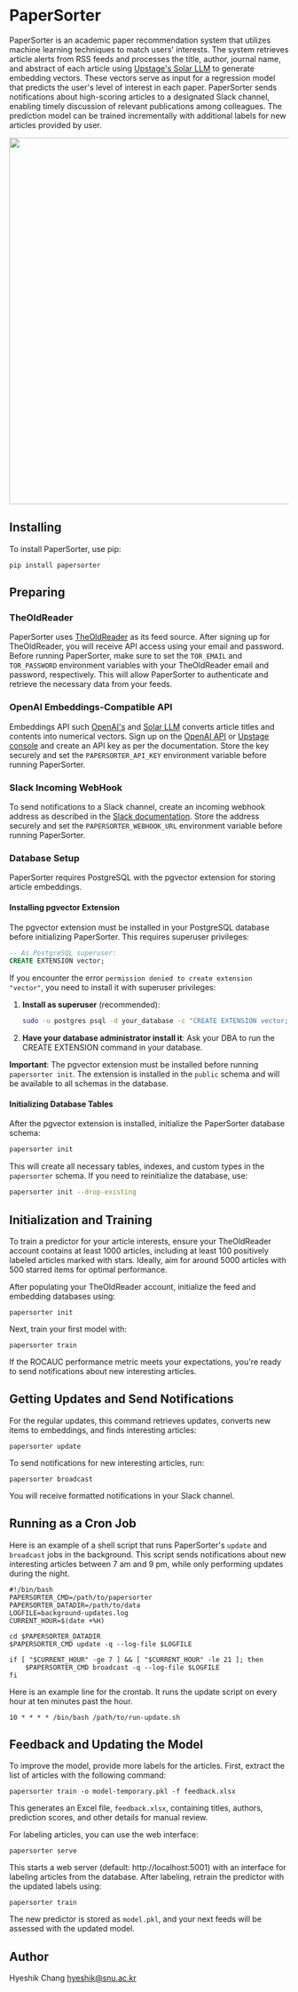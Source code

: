 # PaperSorter

PaperSorter is an academic paper recommendation system that utilizes
machine learning techniques to match users' interests. The system
retrieves article alerts from RSS feeds and processes the title,
author, journal name, and abstract of each article using
[Upstage's Solar LLM](https://www.upstage.ai/solar-llm) to generate
embedding vectors. These vectors serve as input for a regression
model that predicts the user's level of interest in each paper.
PaperSorter sends notifications about high-scoring articles to a
designated Slack channel, enabling timely discussion of relevant
publications among colleagues. The prediction model can be trained
incrementally with additional labels for new articles provided by
user.

<img src="https://github.com/ChangLabSNU/PaperSorter/assets/1702891/5ef2df1f-610b-4272-b496-ecf2a480dda2" width="660px">

## Installing

To install PaperSorter, use pip:

```
pip install papersorter
```

## Preparing

### TheOldReader

PaperSorter uses [TheOldReader](https://theoldreader.com) as its
feed source. After signing up for TheOldReader, you will receive
API access using your email and password. Before running PaperSorter,
make sure to set the `TOR_EMAIL` and `TOR_PASSWORD` environment
variables with your TheOldReader email and password, respectively.
This will allow PaperSorter to authenticate and retrieve the necessary
data from your feeds.

### OpenAI Embeddings-Compatible API

Embeddings API such [OpenAI's](https://platform.openai.com/docs/guides/embeddings)
and [Solar LLM](https://developers.upstage.ai/docs/apis/embeddings)
converts article titles and contents into numerical vectors.
Sign up on the [OpenAI API](https://platform.openai.com/) or
[Upstage console](https://console.upstage.ai/) and create an API key as per the
documentation. Store the key securely and set the `PAPERSORTER_API_KEY` environment
variable before running PaperSorter.

### Slack Incoming WebHook

To send notifications to a Slack channel, create an incoming webhook
address as described in the [Slack documentation](https://api.slack.com/messaging/webhooks).
Store the address securely and set the `PAPERSORTER_WEBHOOK_URL` environment
variable before running PaperSorter.

### Database Setup

PaperSorter requires PostgreSQL with the pgvector extension for storing article embeddings.

#### Installing pgvector Extension

The pgvector extension must be installed in your PostgreSQL database before initializing PaperSorter. This requires superuser privileges:

```sql
-- As PostgreSQL superuser:
CREATE EXTENSION vector;
```

If you encounter the error `permission denied to create extension "vector"`, you need to install it with superuser privileges:

1. **Install as superuser** (recommended):
   ```bash
   sudo -u postgres psql -d your_database -c "CREATE EXTENSION vector;"
   ```

2. **Have your database administrator install it**:
   Ask your DBA to run the CREATE EXTENSION command in your database.

**Important**: The pgvector extension must be installed before running `papersorter init`. The extension is installed in the `public` schema and will be available to all schemas in the database.

#### Initializing Database Tables

After the pgvector extension is installed, initialize the PaperSorter database schema:

```bash
papersorter init
```

This will create all necessary tables, indexes, and custom types in the `papersorter` schema. If you need to reinitialize the database, use:

```bash
papersorter init --drop-existing
```


## Initialization and Training

To train a predictor for your article interests, ensure your
TheOldReader account contains at least 1000 articles, including at
least 100 positively labeled articles marked with stars. Ideally,
aim for around 5000 articles with 500 starred items for optimal
performance.

After populating your TheOldReader account, initialize the feed and
embedding databases using:

```
papersorter init
```

Next, train your first model with:

```
papersorter train
```

If the ROCAUC performance metric meets your expectations, you're
ready to send notifications about new interesting articles.

## Getting Updates and Send Notifications

For the regular updates, this command retrieves updates, converts new
items to embeddings, and finds interesting articles:

```
papersorter update
```

To send notifications for new interesting articles, run:

```
papersorter broadcast
```

You will receive formatted notifications in your Slack channel.

## Running as a Cron Job

Here is an example of a shell script that runs PaperSorter's `update`
and `broadcast` jobs in the background. This script sends notifications
about new interesting articles between 7 am and 9 pm, while only
performing updates during the night.

```
#!/bin/bash
PAPERSORTER_CMD=/path/to/papersorter
PAPERSORTER_DATADIR=/path/to/data
LOGFILE=background-updates.log
CURRENT_HOUR=$(date +%H)

cd $PAPERSORTER_DATADIR
$PAPERSORTER_CMD update -q --log-file $LOGFILE

if [ "$CURRENT_HOUR" -ge 7 ] && [ "$CURRENT_HOUR" -le 21 ]; then
    $PAPERSORTER_CMD broadcast -q --log-file $LOGFILE
fi
```

Here is an example line for the crontab. It runs the update script on
every hour at ten minutes past the hour.

```
10 * * * * /bin/bash /path/to/run-update.sh
```

## Feedback and Updating the Model

To improve the model, provide more labels for the articles. First,
extract the list of articles with the following command:

```
papersorter train -o model-temporary.pkl -f feedback.xlsx
```

This generates an Excel file, `feedback.xlsx`, containing titles,
authors, prediction scores, and other details for manual review.

For labeling articles, you can use the web interface:

```
papersorter serve
```

This starts a web server (default: http://localhost:5001) with an interface for labeling articles from the database.
After labeling, retrain the predictor with the updated labels using:

```
papersorter train
```

The new predictor is stored as `model.pkl`, and your next feeds will
be assessed with the updated model.

## Author

Hyeshik Chang <hyeshik@snu.ac.kr>
